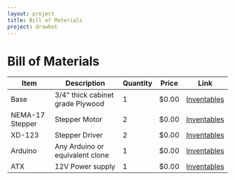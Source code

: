 ```yaml
---
layout: project
title: Bill of Materials
project: drawbot
---
```


Bill of Materials
==========

<table class="table table-striped table-bordered">
	<thead>
		<tr>
			<th> Item </th>
			<th> Description </th>
			<th> Quantity </th>
			<th> Price </th>
			<th> Link </th>
		</tr>
	</thead>
	<tbody>
		<tr>
			<td> Base</td>
			<td> 3/4" thick cabinet grade Plywood</td>
			<td> 1 </td>
			<td> $0.00</td>
			<td> <a href="https://www.inventables.com/">Inventables</a></td>
		</tr>
		<tr>
			<td> NEMA-17 Stepper</td>
			<td> Stepper Motor</td>
			<td> 2 </td>
			<td> $0.00</td>
			<td> <a href="https://www.inventables.com/">Inventables</a></td>
		</tr>
		<tr>
			<td> XD-123</td>
			<td> Stepper Driver</td>
			<td> 2 </td>
			<td> $0.00</td>
			<td> <a href="https://www.inventables.com/">Inventables</a></td>
		</tr>
		<tr>
			<td> Arduino</td>
			<td> Any Arduino or equivalent clone</td>
			<td> 1 </td>
			<td> $0.00</td>
			<td> <a href="https://www.inventables.com/">Inventables</a></td>
		</tr>
		<tr>
			<td> ATX</td>
			<td> 12V Power supply </td>
			<td> 1 </td>
			<td> $0.00</td>
			<td> <a href="https://www.inventables.com/">Inventables</a></td>
		</tr>
	</tbody>
</table>